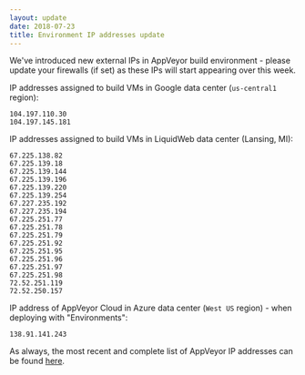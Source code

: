 ```yaml
---
layout: update
date: 2018-07-23
title: Environment IP addresses update
---
```


We've introduced new external IPs in AppVeyor build environment - please update your firewalls (if set) as these IPs will start appearing over this week.

IP addresses assigned to build VMs in Google data center (`us-central1` region):

    104.197.110.30
    104.197.145.181

IP addresses assigned to build VMs in LiquidWeb data center (Lansing, MI):

    67.225.138.82
    67.225.139.18
    67.225.139.144
    67.225.139.196
    67.225.139.220
    67.225.139.254
    67.227.235.192
    67.227.235.194
    67.225.251.77
    67.225.251.78
    67.225.251.79
    67.225.251.92
    67.225.251.95
    67.225.251.96
    67.225.251.97
    67.225.251.98
    72.52.251.119
    72.52.250.157

IP address of AppVeyor Cloud in Azure data center (`West US` region) - when deploying with "Environments":

    138.91.141.243

As always, the most recent and complete list of AppVeyor IP addresses can be found [here](https://www.appveyor.com/docs/build-environment/#ip-addresses).